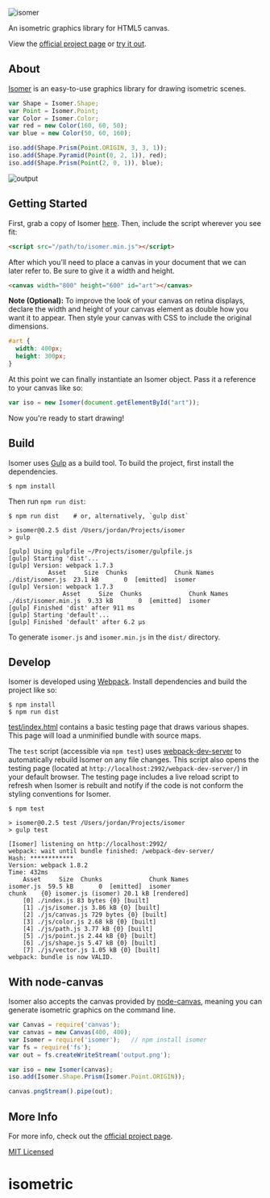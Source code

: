![isomer](https://i.cloudup.com/kQrnH2x5XE-3000x3000.png)

An isometric graphics library for HTML5 canvas.

View the [official project page](http://jdan.github.io/isomer/) or [try it out](http://jdan.github.io/isomer/playground).

## About

[Isomer](http://jdan.github.io/isomer/) is an easy-to-use graphics library for drawing isometric scenes.

```javascript
var Shape = Isomer.Shape;
var Point = Isomer.Point;
var Color = Isomer.Color;
var red = new Color(160, 60, 50);
var blue = new Color(50, 60, 160);

iso.add(Shape.Prism(Point.ORIGIN, 3, 3, 1));
iso.add(Shape.Pyramid(Point(0, 2, 1)), red);
iso.add(Shape.Prism(Point(2, 0, 1)), blue);
```

![output](https://i.cloudup.com/V_jJ8lRpZV-300x300.png)

## Getting Started

First, grab a copy of Isomer [here](https://github.com/jdan/isomer/releases/latest). Then, include the script wherever you see fit:

```html
<script src="/path/to/isomer.min.js"></script>
```

After which you'll need to place a canvas in your document that we can later refer to. Be sure to give it a width and height.

```html
<canvas width="800" height="600" id="art"></canvas>
```

**Note (Optional):** To improve the look of your canvas on retina displays, declare the width and height of your canvas element as double how you want it to appear. Then style your canvas with CSS to include the original dimensions.

```css
#art {
  width: 400px;
  height: 300px;
}
```

At this point we can finally instantiate an Isomer object. Pass it a reference to your canvas like so:

```javascript
var iso = new Isomer(document.getElementById("art"));
```

Now you're ready to start drawing!

## Build

Isomer uses [Gulp](http://gulpjs.com/) as a build tool. To build the project,
first install the dependencies.

```
$ npm install
```

Then run `npm run dist`:

```
$ npm run dist    # or, alternatively, `gulp dist`

> isomer@0.2.5 dist /Users/jordan/Projects/isomer
> gulp

[gulp] Using gulpfile ~/Projects/isomer/gulpfile.js
[gulp] Starting 'dist'...
[gulp] Version: webpack 1.7.3
           Asset     Size  Chunks             Chunk Names
./dist/isomer.js  23.1 kB       0  [emitted]  isomer
[gulp] Version: webpack 1.7.3
               Asset     Size  Chunks             Chunk Names
./dist/isomer.min.js  9.33 kB       0  [emitted]  isomer
[gulp] Finished 'dist' after 911 ms
[gulp] Starting 'default'...
[gulp] Finished 'default' after 6.2 μs
```

To generate `isomer.js` and `isomer.min.js` in the `dist/` directory.

## Develop

Isomer is developed using [Webpack](http://webpack.github.io/). Install
dependencies and build the project like so:

```
$ npm install
$ npm run dist
```

[test/index.html](https://github.com/jdan/isomer/blob/master/test/index.html) contains a basic testing page that draws various shapes. This page will load a unminified bundle with source maps.

The `test` script (accessible via `npm test`) uses [webpack-dev-server](http://webpack.github.io/docs/webpack-dev-server.html) to automatically rebuild Isomer on any file changes. This script also opens the testing page (located at `http://localhost:2992/webpack-dev-server/`) in your default browser. The testing page includes a live reload script to refresh when Isomer is rebuilt and notify if the code is not conform the styling conventions for Isomer.

```
$ npm test

> isomer@0.2.5 test /Users/jordan/Projects/isomer
> gulp test

[Isomer] listening on http://localhost:2992/
webpack: wait until bundle finished: /webpack-dev-server/
Hash: ************
Version: webpack 1.8.2
Time: 432ms
    Asset     Size  Chunks             Chunk Names
isomer.js  59.5 kB       0  [emitted]  isomer
chunk    {0} isomer.js (isomer) 20.1 kB [rendered]
    [0] ./index.js 83 bytes {0} [built]
    [1] ./js/isomer.js 3.86 kB {0} [built]
    [2] ./js/canvas.js 729 bytes {0} [built]
    [3] ./js/color.js 2.68 kB {0} [built]
    [4] ./js/path.js 3.77 kB {0} [built]
    [5] ./js/point.js 2.44 kB {0} [built]
    [6] ./js/shape.js 5.47 kB {0} [built]
    [7] ./js/vector.js 1.05 kB {0} [built]
webpack: bundle is now VALID.
```

## With node-canvas

Isomer also accepts the canvas provided by [node-canvas](https://github.com/learnboost/node-canvas),
meaning you can generate isometric graphics on the command line.

```javascript
var Canvas = require('canvas');
var canvas = new Canvas(400, 400);
var Isomer = require('isomer');   // npm install isomer
var fs = require('fs');
var out = fs.createWriteStream('output.png');

var iso = new Isomer(canvas);
iso.add(Isomer.Shape.Prism(Isomer.Point.ORIGIN));

canvas.pngStream().pipe(out);
```

## More Info

For more info, check out the [official project page](http://jdan.github.io/isomer).

[MIT Licensed](https://github.com/jdan/isomer/blob/master/LICENSE)
# isometric
